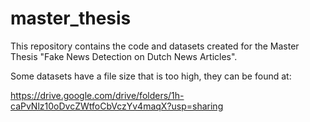 # master_thesis

This repository contains the code and datasets created for the Master Thesis "Fake News Detection on Dutch News Articles".

Some datasets have a file size that is too high, they can be found at:

https://drive.google.com/drive/folders/1h-caPvNlz10oDvcZWtfoCbVczYv4maqX?usp=sharing
